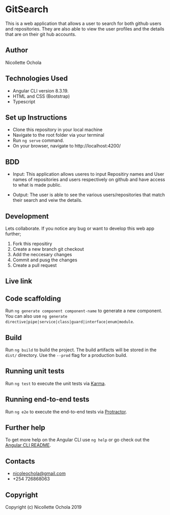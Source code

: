 # GitSearch
This is a web application that allows a user to search for both github users and repositories. They are also able to view the user profiles and the details that are on their git hub accounts.

## Author
Nicollette Ochola

## Technologies Used
- Angular CLI version 8.3.19.
- HTML and CSS (Bootstrap)
- Typescript

## Set up Instructions
- Clone this repository in your local machine
- Navigate to the root folder via your terminal
- Run `ng serve` command.
- On your browser, navigate to http://localhost:4200/

## BDD 
- Input: This application allows useres to input Repositiry names and User names of repositories and users respectively on github and have access to what is made public.

- Output: The user is able to see the various users/repositories that match their search and veiw the details.

## Development 
Lets collaborate. If you notice any bug or want to develop this web app further;

1. Fork this repositiry
2. Create a new branch git checkout <branch-name>
3. Add the neccesary changes
4. Commit and pusg the changes
5. Create a pull request

## Live link

## Code scaffolding

Run `ng generate component component-name` to generate a new component. You can also use `ng generate directive|pipe|service|class|guard|interface|enum|module`.

## Build

Run `ng build` to build the project. The build artifacts will be stored in the `dist/` directory. Use the `--prod` flag for a production build.

## Running unit tests

Run `ng test` to execute the unit tests via [Karma](https://karma-runner.github.io).

## Running end-to-end tests

Run `ng e2e` to execute the end-to-end tests via [Protractor](http://www.protractortest.org/).

## Further help

To get more help on the Angular CLI use `ng help` or go check out the [Angular CLI README](https://github.com/angular/angular-cli/blob/master/README.md).

## Contacts
- nicoleochola@gmail.com
- +254 726868063

## Copyright

Copyright (c) Nicollette Ochola 2019